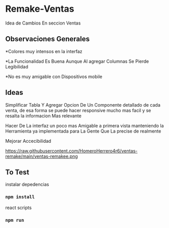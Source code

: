# Remake-Ventas

Idea de Cambios En seccion Ventas

## Observaciones Generales

*Colores muy intensos en la interfaz

*La Funcionalidad Es Buena Aunque Al agregar Columnas Se Pierde Legibilidad 

*No es muy amigable con Dispositivos mobile

## Ideas
Simplificar Tabla Y Agregar Opcion De Un Componente detallado de cada venta, de esa forma se puede hacer responsive mucho mas facil y se resalta la informacion Mas relevante 

Hacer De La interfaz un poco mas Amigable a primera vista manteniendo la Herramienta ya implementada para La Gente Que La precise de realmente 

Mejorar Accecibilidad 

https://raw.githubusercontent.com/HomeroHerrero4r6/ventas-remake/main/ventas-remakee.png

## To Test

instalar depedencias 
### `npm install`

react scripts
### `npm run`
